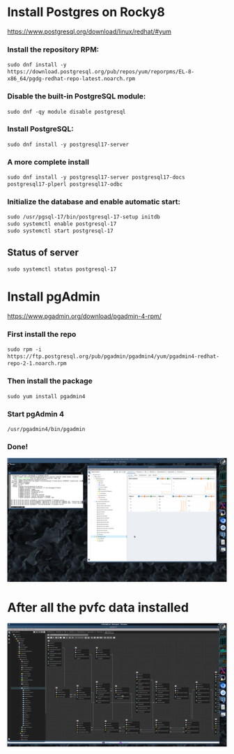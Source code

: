 # Install Postgres on Rocky8 
https://www.postgresql.org/download/linux/redhat/#yum  

### Install the repository RPM:

    sudo dnf install -y https://download.postgresql.org/pub/repos/yum/reporpms/EL-8-x86_64/pgdg-redhat-repo-latest.noarch.rpm  

### Disable the built-in PostgreSQL module:  

    sudo dnf -qy module disable postgresql  

### Install PostgreSQL:  

    sudo dnf install -y postgresql17-server  
### A more complete install

    sudo dnf install -y postgresql17-server postgresql17-docs postgresql17-plperl postgresql17-odbc

### Initialize the database and enable automatic start:  

    sudo /usr/pgsql-17/bin/postgresql-17-setup initdb  
    sudo systemctl enable postgresql-17  
    sudo systemctl start postgresql-17  

## Status of server
    
    sudo systemctl status postgresql-17
  

# Install pgAdmin  
https://www.pgadmin.org/download/pgadmin-4-rpm/  

### First install the repo  
  
    sudo rpm -i https://ftp.postgresql.org/pub/pgadmin/pgadmin4/yum/pgadmin4-redhat-repo-2-1.noarch.rpm  

### Then install the package  
  
    sudo yum install pgadmin4  

### Start pgAdmin 4

    /usr/pgadmin4/bin/pgadmin  

### Done!

![screenshot](screenshots/postgres_installed.png)

# After all the pvfc data installed  

![screenshot](screenshots/pvfc_installed.png)
